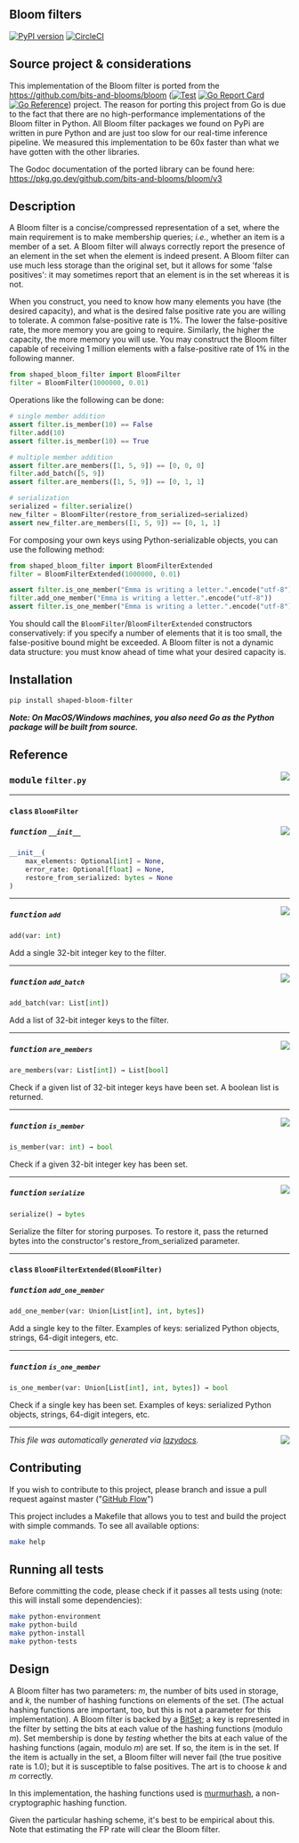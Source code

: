 Bloom filters
-------------
[![PyPI version](https://badge.fury.io/py/shaped-bloom-filter.svg)](https://badge.fury.io/py/shaped-bloom-filter)
[![CircleCI](https://dl.circleci.com/status-badge/img/gh/shaped-ai/bloom/tree/master.svg?style=svg)](https://dl.circleci.com/status-badge/redirect/gh/shaped-ai/bloom/tree/master)

## Source project & considerations

This implementation of the Bloom filter is ported from the https://github.com/bits-and-blooms/bloom ([![Test](https://github.com/bits-and-blooms/bloom/actions/workflows/test.yml/badge.svg)](https://github.com/bits-and-blooms/bloom/actions/workflows/test.yml)
[![Go Report Card](https://goreportcard.com/badge/github.com/bits-and-blooms/bloom)](https://goreportcard.com/report/github.com/bits-and-blooms/bloom)
[![Go Reference](https://pkg.go.dev/badge/github.com/bits-and-blooms/bloom.svg)](https://pkg.go.dev/github.com/bits-and-blooms/bloom/v3)) project. The reason for porting this project from Go is due to the fact that there are no high-performance implementations of the Bloom filter in Python. All Bloom filter packages we found on PyPi are written in pure Python and are just too slow for our real-time inference pipeline. We measured this implementation to be 60x faster than what we have gotten with the other libraries.

The Godoc documentation of the ported library can be found here: https://pkg.go.dev/github.com/bits-and-blooms/bloom/v3 

## Description

A Bloom filter is a concise/compressed representation of a set, where the main
requirement is to make membership queries; _i.e._, whether an item is a
member of a set. A Bloom filter will always correctly report the presence
of an element in the set when the element is indeed present. A Bloom filter 
can use much less storage than the original set, but it allows for some 'false positives':
it may sometimes report that an element is in the set whereas it is not.

When you construct, you need to know how many elements you have (the desired capacity), and what is the desired false positive rate you are willing to tolerate. A common false-positive rate is 1%. The
lower the false-positive rate, the more memory you are going to require. Similarly, the higher the
capacity, the more memory you will use.
You may construct the Bloom filter capable of receiving 1 million elements with a false-positive
rate of 1% in the following manner. 

```python
from shaped_bloom_filter import BloomFilter
filter = BloomFilter(1000000, 0.01)
```

Operations like the following can be done:

```python
# single member addition
assert filter.is_member(10) == False
filter.add(10)
assert filter.is_member(10) == True

# multiple member addition
assert filter.are_members([1, 5, 9]) == [0, 0, 0]
filter.add_batch([5, 9])
assert filter.are_members([1, 5, 9]) == [0, 1, 1]

# serialization
serialized = filter.serialize()
new_filter = BloomFilter(restore_from_serialized=serialized)
assert new_filter.are_members([1, 5, 9]) == [0, 1, 1]
```

For composing your own keys using Python-serializable objects, you can use the following method:

```python
from shaped_bloom_filter import BloomFilterExtended
filter = BloomFilterExtended(1000000, 0.01)

assert filter.is_one_member("Emma is writing a letter.".encode("utf-8")) == False
filter.add_one_member("Emma is writing a letter.".encode("utf-8"))
assert filter.is_one_member("Emma is writing a letter.".encode("utf-8")) == True
```

You should call the `BloomFilter`/`BloomFilterExtended` constructors conservatively: if you specify a number of elements that it is
too small, the false-positive bound might be exceeded. A Bloom filter is not a dynamic data structure:
you must know ahead of time what your desired capacity is.

## Installation

```bash
pip install shaped-bloom-filter
```

***Note: On MacOS/Windows machines, you also need Go as the Python package will be built from source.***

## Reference

<!-- markdownlint-disable -->

<a href="../python/shaped_bloom_filter/filter.py#L0"><img align="right" style="float:right;" src="https://img.shields.io/badge/-source-cccccc?style=flat-square"></a>

### <kbd>module</kbd> `filter.py`

---

#### <kbd>class</kbd> `BloomFilter`


<a href="../python/shaped_bloom_filter/filter.py#L12"><img align="right" style="float:right;" src="https://img.shields.io/badge/-source-cccccc?style=flat-square"></a>

##### <kbd>function</kbd> `__init__`

```python
__init__(
    max_elements: Optional[int] = None,
    error_rate: Optional[float] = None,
    restore_from_serialized: bytes = None
)
```

---

<a href="../python/shaped_bloom_filter/filter.py#L64"><img align="right" style="float:right;" src="https://img.shields.io/badge/-source-cccccc?style=flat-square"></a>

##### <kbd>function</kbd> `add`

```python
add(var: int)
```

Add a single 32-bit integer key to the filter. 

---

<a href="../python/shaped_bloom_filter/filter.py#L70"><img align="right" style="float:right;" src="https://img.shields.io/badge/-source-cccccc?style=flat-square"></a>

##### <kbd>function</kbd> `add_batch`

```python
add_batch(var: List[int])
```

Add a list of 32-bit integer keys to the filter. 

---

<a href="../python/shaped_bloom_filter/filter.py#L94"><img align="right" style="float:right;" src="https://img.shields.io/badge/-source-cccccc?style=flat-square"></a>

##### <kbd>function</kbd> `are_members`

```python
are_members(var: List[int]) → List[bool]
```

Check if a given list of 32-bit integer keys have been set. A boolean list is returned. 

---

<a href="../python/shaped_bloom_filter/filter.py#L88"><img align="right" style="float:right;" src="https://img.shields.io/badge/-source-cccccc?style=flat-square"></a>

##### <kbd>function</kbd> `is_member`

```python
is_member(var: int) → bool
```

Check if a given 32-bit integer key has been set. 

---

<a href="../python/shaped_bloom_filter/filter.py#L118"><img align="right" style="float:right;" src="https://img.shields.io/badge/-source-cccccc?style=flat-square"></a>

##### <kbd>function</kbd> `serialize`

```python
serialize() → bytes
```

Serialize the filter for storing purposes. To restore it, pass the returned bytes into the constructor's restore_from_serialized parameter. 


---

#### <kbd>class</kbd> `BloomFilterExtended(BloomFilter)`


##### <kbd>function</kbd> `add_one_member`

```python
add_one_member(var: Union[List[int], int, bytes])
```

Add a single key to the filter. Examples of keys: serialized Python objects, strings, 64-digit integers, etc. 

---

##### <kbd>function</kbd> `is_one_member`

```python
is_one_member(var: Union[List[int], int, bytes]) → bool
```

Check if a single key has been set. Examples of keys: serialized Python objects, strings, 64-digit integers, etc. 

---

<a href="../python/shaped_bloom_filter/filter.py#L118"><img align="right" style="float:right;" src="https://img.shields.io/badge/-source-cccccc?style=flat-square"></a>

_This file was automatically generated via [lazydocs](https://github.com/ml-tooling/lazydocs)._

## Contributing

If you wish to contribute to this project, please branch and issue a pull request against master ("[GitHub Flow](https://guides.github.com/introduction/flow/)")

This project includes a Makefile that allows you to test and build the project with simple commands.
To see all available options:
```bash
make help
```

## Running all tests

Before committing the code, please check if it passes all tests using (note: this will install some dependencies):
```bash
make python-environment
make python-build
make python-install
make python-tests
```

## Design

A Bloom filter has two parameters: _m_, the number of bits used in storage, and _k_, the number of hashing functions on elements of the set. (The actual hashing functions are important, too, but this is not a parameter for this implementation). A Bloom filter is backed by a [BitSet](https://github.com/bits-and-blooms/bitset); a key is represented in the filter by setting the bits at each value of the  hashing functions (modulo _m_). Set membership is done by _testing_ whether the bits at each value of the hashing functions (again, modulo _m_) are set. If so, the item is in the set. If the item is actually in the set, a Bloom filter will never fail (the true positive rate is 1.0); but it is susceptible to false positives. The art is to choose _k_ and _m_ correctly.

In this implementation, the hashing functions used is [murmurhash](github.com/twmb/murmur3), a non-cryptographic hashing function.


Given the particular hashing scheme, it's best to be empirical about this. Note
that estimating the FP rate will clear the Bloom filter.
